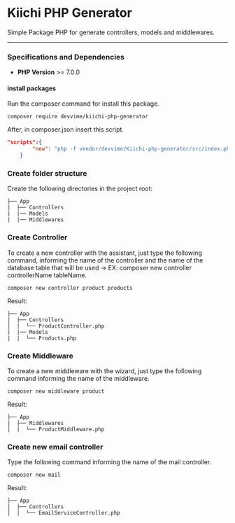 # Kiichi PHP Generator

Simple Package PHP for generate controllers, models and middlewares.

***

### Specifications and Dependencies

- **PHP Version** >= 7.0.0

#### install packages

Run the composer command for install this package.

```
composer require devvime/kiichi-php-generator
```

After, in composer.json insert this script.

```json
"scripts":{
        "new": "php -f vendor/devvime/Kiichi-php-generator/src/index.php"
    }
```

### Create folder structure

Create the following directories in the project root:

```
├── App
|  ├── Controllers
|  |── Models
|  |── Middlewares
```

### Create Controller

To create a new controller with the assistant, just type the following command, informing the name of the controller and the name of the database table that will be used -> EX: composer new controller controllerName tableName.

```
composer new controller product products
```

Result:

```
├── App
|  ├── Controllers
│  |  └── ProductController.php
|  |── Models
|  |  └── Products.php
```

### Create Middleware

To create a new middleware with the wizard, just type the following command informing the name of the middleware.

```
composer new middleware product
```

Result:

```
├── App
|  ├── Middlewares
│  |  └── ProductMiddleware.php
```

### Create new email controller

Type the following command informing the name of the mail controller.

```
composer new mail
```

Result:

```
├── App
|  ├── Controllers
│  |  └── EmailServiceController.php
```